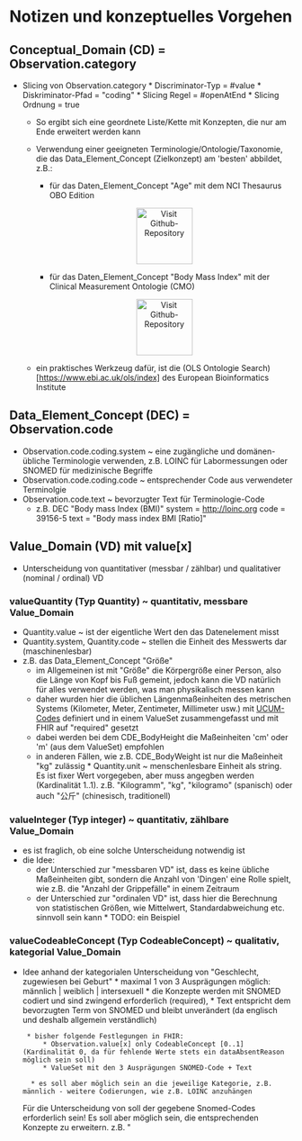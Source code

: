 # Notizen und konzeptuelles Vorgehen

## Conceptual_Domain (CD) = Observation.category
* Slicing von Observation.category
       * Discriminator-Typ = #value
       * Diskriminator-Pfad = "coding"
       * Slicing Regel = #openAtEnd
       * Slicing Ordnung = true
    * So ergibt sich eine geordnete Liste/Kette mit Konzepten, die nur am Ende erweitert werden kann
    * Verwendung einer geeigneten Terminologie/Ontologie/Taxonomie, die das Data_Element_Concept (Zielkonzept) am 'besten' abbildet, z.B.:
        * für das Daten_Element_Concept "Age" mit dem NCI Thesaurus OBO Edition
        <!--- ![Hierarchy of Data Element Concept Age](hierarchy-of-DEC-Age.png)-->
        <p style="text-align:center"><img height="100" alt="Visit Github-Repository" src="hierarchy-of-DEC-Age.png"/></a></p>

        * für das Daten_Element_Concept "Body Mass Index" mit der Clinical Measurement Ontologie (CMO)
        <!--- ![Hierarchy of Data Element Concept Body Mass Index](hierarchy-of-DEC-BodyMassIndex.png) --->
        <p style="text-align:center"><img height="100" alt="Visit Github-Repository" src="hierarchy-of-DEC-BodyMassIndex.png"/></a></p>
    * ein praktisches Werkzeug dafür, ist die (OLS Ontologie Search)[https://www.ebi.ac.uk/ols/index] des European Bioinformatics Institute

## Data_Element_Concept (DEC) = Observation.code
* Observation.code.coding.system ~ eine zugängliche und domänen-übliche Terminologie verwenden, z.B. LOINC für Labormessungen oder SNOMED für medizinische Begriffe
* Observation.code.coding.code ~ entsprechender Code aus verwendeter Terminolgie
* Observation.code.text ~ bevorzugter Text für Terminologie-Code
    * z.B. DEC "Body mass Index (BMI)"
        system = http://loinc.org
        code = 39156-5
        text = "Body mass index BMI [Ratio]"

## Value_Domain (VD) mit value[x]

   * Unterscheidung von quantitativer (messbar / zählbar) und qualitativer (nominal / ordinal) VD

### valueQuantity (Typ Quantity) ~ quantitativ, messbare Value_Domain
   * Quantity.value ~ ist der eigentliche Wert den das Datenelement misst
   * Quantity.system, Quantity.code ~ stellen die Einheit des Messwerts dar (maschinenlesbar)
   * z.B. das Data_Element_Concept "Größe"
        * im Allgemeinen ist mit "Größe" die Körpergröße einer Person, also die Länge von Kopf bis Fuß gemeint, jedoch kann die VD natürlich für alles verwendet werden, was man physikalisch messen kann
        * daher wurden hier die üblichen Längenmaßeinheiten des metrischen Systems (Kilometer, Meter, Zentimeter, Millimeter usw.) mit [UCUM-Codes](http://unitsofmeasure.org) definiert und in einem ValueSet zusammengefasst und mit FHIR auf "required" gesetzt
        * dabei werden bei dem CDE_BodyHeight die Maßeinheiten 'cm' oder 'm' (aus dem ValueSet) empfohlen 
        * in anderen Fällen, wie z.B. CDE_BodyWeight ist nur die Maßeinheit "kg" zulässig
    * Quantity.unit ~ menschenlesbare Einheit als string. Es ist fixer Wert vorgegeben, aber muss angegben werden (Kardinalität 1..1). 
        z.B. "Kilogramm", "kg", "kilogramo" (spanisch) oder auch "公斤" (chinesisch, traditionell)

### valueInteger (Typ integer) ~ quantitativ, zählbare Value_Domain
   * es ist fraglich, ob eine solche Unterscheidung notwendig ist 
   * die Idee: 
       * der Unterschied zur "messbaren VD" ist, dass es keine übliche Maßeinheiten gibt, sondern die Anzahl von 'Dingen' eine Rolle spielt, wie z.B. die "Anzahl der Grippefälle" in einem Zeitraum
       * der Unterschied zur "ordinalen VD" ist, dass hier die Berechnung von statistischen Größen, wie Mittelwert, Standardabweichung etc. sinnvoll sein kann
    * TODO: ein Beispiel 

### valueCodeableConcept (Typ CodeableConcept) ~ qualitativ, kategorial Value_Domain
* Idee anhand der kategorialen Unterscheidung von "Geschlecht, zugewiesen bei Geburt"
       * maximal 1 von 3 Ausprägungen möglich: männlich | weiblich | intersexuell
       * die Konzepte werden mit SNOMED codiert und sind zwingend erforderlich (required),
       * Text entspricht dem bevorzugten Term von SNOMED und bleibt unverändert (da englisch und deshalb allgemein verständlich)
            
       * bisher folgende Festlegungen in FHIR:
           * Observation.value[x] only CodeableConcept [0..1] (Kardinalität 0, da für fehlende Werte stets ein dataAbsentReason möglich sein soll)
           * ValueSet mit den 3 Ausprägungen SNOMED-Code + Text

        * es soll aber möglich sein an die jeweilige Kategorie, z.B. männlich - weitere Codierungen, wie z.B. LOINC anzuhängen
    
    Für die Unterscheidung von  soll der gegebene Snomed-Codes erforderlich sein! Es soll aber möglich sein, die entsprechenden Konzepte zu erweitern. z.B. "
